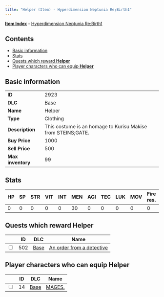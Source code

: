 ```yaml
---
title: "Helper (Item) - Hyperdimension Neptunia Re;Birth1"
---
```


[**Item Index**](/neptunia/rb1/item/index.html) - [Hyperdimension Neptunia Re;Birth1](/neptunia/rb1)

## Contents

- [Basic information](#basic-information)
- [Stats](#stats)
- [Quests which reward **Helper**](#quests-which-reward-helper)
- [Player characters who can equip **Helper**](#player-characters-who-can-equip-helper)

## Basic information

|   |   |
| -- | -- |
| **ID** | 2923 |
| **DLC** | [Base](/neptunia/rb1/dlc/1-base.html) |
| **Name** | Helper |
| **Type** | Clothing |
| **Description** | This costume is an homage to Kurisu Makise from STEINS;GATE. |
| **Buy Price** | 1000 |
| **Sell Price** | 500 |
| **Max inventory** | 99 |

## Stats

| HP | SP | STR | VIT | INT | MEN | AGI | TEC | LUK | MOV | Fire res. | Ice res. | Wind res. | Lightning res. |
| -- | -- | --- | --- | --- | --- | --- | --- | --- | --- | --------- | -------- | --------- | -------------- |
| 0 | 0 | 0 | 0 | 0 | 30 | 0 | 0 | 0 | 0 | 0 | 0 | 0 | 0 |

## Quests which reward **Helper**

|    | ID | DLC | Name |
| -- | -- | --- | ---- |
| <input type="checkbox" id="rb1-quest-1-502" class="trackbox" /> | 502 | [Base](/neptunia/rb1/dlc/1-base.html) | [An order from a detective](/neptunia/rb1/quest/1-502-an-order-from-a-detective.html) |

## Player characters who can equip **Helper**

|    | ID | DLC | Name |
| -- | -- | --- | ---- |
| <input type="checkbox" id="rb1-player-1-14" class="trackbox" /> | 14 | [Base](/neptunia/rb1/dlc/1-base.html) | [MAGES.](/neptunia/rb1/player/1-14-mages.html) |